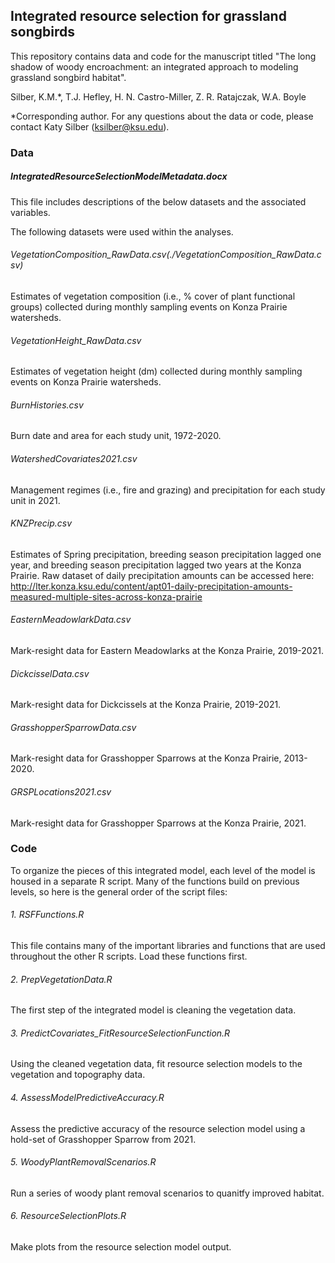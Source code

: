 ## Integrated resource selection for grassland songbirds
This repository contains data and code for the manuscript titled "The long shadow of woody encroachment: an integrated approach to modeling grassland songbird habitat".

Silber, K.M.*, T.J. Hefley, H. N. Castro-Miller, Z. R. Ratajczak, W.A. Boyle 

*Corresponding author. For any questions about the data or code, please contact Katy Silber (ksilber@ksu.edu).


### Data

##### IntegratedResourceSelectionModelMetadata.docx
This file includes descriptions of the below datasets and the associated variables.

The following datasets were used within the analyses. 
###### VegetationComposition_RawData.csv(./VegetationComposition_RawData.csv)
Estimates of vegetation composition (i.e., % cover of plant functional groups) collected during monthly sampling events on Konza Prairie watersheds.
###### VegetationHeight_RawData.csv
Estimates of vegetation height (dm) collected during monthly sampling events on Konza Prairie watersheds.
###### BurnHistories.csv
Burn date and area for each study unit, 1972-2020.
###### WatershedCovariates2021.csv
Management regimes (i.e., fire and grazing) and precipitation for each study unit in 2021.
###### KNZPrecip.csv
Estimates of Spring precipitation, breeding season precipitation lagged one year, and breeding season precipitation lagged two years at the Konza Prairie. Raw dataset of daily precipitation amounts can be accessed here: http://lter.konza.ksu.edu/content/apt01-daily-precipitation-amounts-measured-multiple-sites-across-konza-prairie
###### EasternMeadowlarkData.csv
Mark-resight data for Eastern Meadowlarks at the Konza Prairie, 2019-2021.
###### DickcisselData.csv
Mark-resight data for Dickcissels at the Konza Prairie, 2019-2021.
###### GrasshopperSparrowData.csv
Mark-resight data for Grasshopper Sparrows at the Konza Prairie, 2013-2020.
###### GRSPLocations2021.csv
Mark-resight data for Grasshopper Sparrows at the Konza Prairie, 2021.

### Code

To organize the pieces of this integrated model, each level of the model is housed in a separate R script. Many of the functions build on previous levels, so here is the general order of the script files:

###### 1. RSFFunctions.R
This file contains many of the important libraries and functions that are used throughout the other R scripts. Load these functions first. 
###### 2. PrepVegetationData.R
The first step of the integrated model is cleaning the vegetation data. 
###### 3. PredictCovariates_FitResourceSelectionFunction.R
Using the cleaned vegetation data, fit resource selection models to the vegetation and topography data.
###### 4. AssessModelPredictiveAccuracy.R
Assess the predictive accuracy of the resource selection model using a hold-set of Grasshopper Sparrow from 2021.
###### 5. WoodyPlantRemovalScenarios.R
Run a series of woody plant removal scenarios to quanitfy improved habitat.
###### 6. ResourceSelectionPlots.R
Make plots from the resource selection model output.
